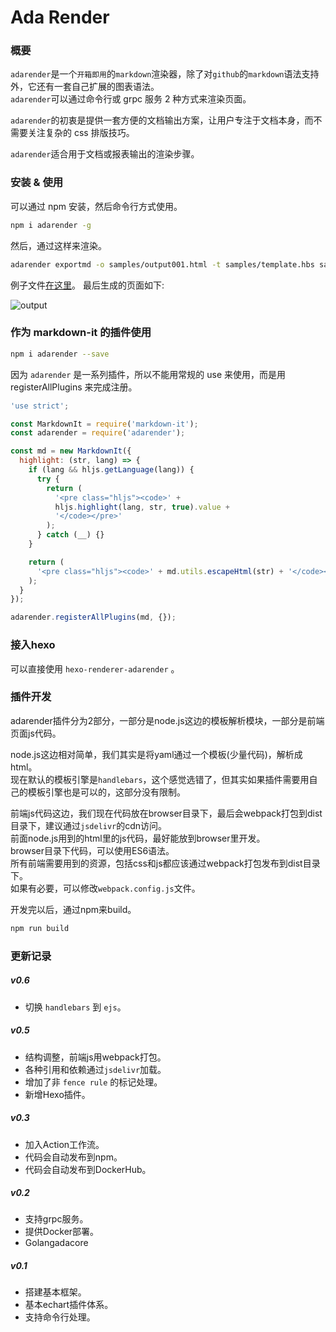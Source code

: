 # Ada Render

### 概要

`adarender`是一个`开箱即用`的`markdown`渲染器，除了对`github`的`markdown`语法支持外，它还有一套自己扩展的图表语法。  
`adarender`可以通过命令行或 grpc 服务 2 种方式来渲染页面。

`adarender`的初衷是提供一套方便的文档输出方案，让用户专注于文档本身，而不需要关注复杂的 css 排版技巧。

`adarender`适合用于文档或报表输出的渲染步骤。

### 安装 & 使用

可以通过 npm 安装，然后命令行方式使用。

```bash
npm i adarender -g
```

然后，通过这样来渲染。

```bash
adarender exportmd -o samples/output001.html -t samples/template.hbs samples/sample001.md
```

例子文件[在这里](https://github.com/zhs007/adarender/blob/master/samples/sample001.md)。
最后生成的页面如下:

![output](https://github.com/zhs007/adarender/blob/master/samples/output.png)

### 作为 markdown-it 的插件使用

```bash
npm i adarender --save
```

因为 `adarender` 是一系列插件，所以不能用常规的 use 来使用，而是用 registerAllPlugins 来完成注册。

```js
'use strict';

const MarkdownIt = require('markdown-it');
const adarender = require('adarender');

const md = new MarkdownIt({
  highlight: (str, lang) => {
    if (lang && hljs.getLanguage(lang)) {
      try {
        return (
          '<pre class="hljs"><code>' +
          hljs.highlight(lang, str, true).value +
          '</code></pre>'
        );
      } catch (__) {}
    }

    return (
      '<pre class="hljs"><code>' + md.utils.escapeHtml(str) + '</code></pre>'
    );
  }
});

adarender.registerAllPlugins(md, {});
```

### 接入hexo

可以直接使用 ``hexo-renderer-adarender`` 。

### 插件开发

adarender插件分为2部分，一部分是node.js这边的模板解析模块，一部分是前端页面js代码。

node.js这边相对简单，我们其实是将yaml通过一个模板(少量代码)，解析成html。  
现在默认的模板引擎是``handlebars``，这个感觉选错了，但其实如果插件需要用自己的模板引擎也是可以的，这部分没有限制。

前端js代码这边，我们现在代码放在browser目录下，最后会webpack打包到dist目录下，建议通过``jsdelivr``的cdn访问。  
前面node.js用到的html里的js代码，最好能放到browser里开发。  
browser目录下代码，可以使用ES6语法。  
所有前端需要用到的资源，包括css和js都应该通过webpack打包发布到dist目录下。  
如果有必要，可以修改``webpack.config.js``文件。

开发完以后，通过npm来build。

```js
npm run build
```

### 更新记录

##### v0.6

- 切换 ``handlebars`` 到 ``ejs``。

##### v0.5

- 结构调整，前端js用webpack打包。
- 各种引用和依赖通过``jsdelivr``加载。
- 增加了非 `fence rule` 的标记处理。
- 新增Hexo插件。

##### v0.3

- 加入Action工作流。
- 代码会自动发布到npm。
- 代码会自动发布到DockerHub。

##### v0.2

- 支持grpc服务。
- 提供Docker部署。
- Golangadacore

##### v0.1

- 搭建基本框架。
- 基本echart插件体系。
- 支持命令行处理。